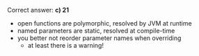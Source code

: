 Correct answer: **c) 21**

* open functions are polymorphic, resolved by JVM at runtime
* named parameters are static, resolved at compile-time
* you better not reorder parameter names when overriding
  - at least there is a warning!
  